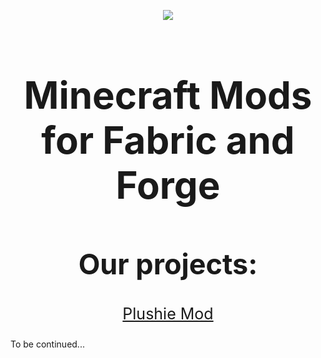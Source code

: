 <p align="center"><img valign="middle" src="https://i.imgur.com/bjy26qZ.png"></p>

<h1 style="font-size:60px;"align="center">Minecraft Mods for Fabric and Forge</h1>

<h2 style="font-size:45px;"align="center">Our projects:</h2>
<p style="font-size:25px;" align="center"><a href="https://github.com/Link4real/Plushie-Mod">Plushie Mod</a></p>
<p>To be continued...</p>
